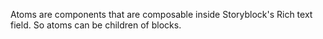 Atoms are components that are composable inside Storyblock's Rich text field. So atoms can be children of blocks.